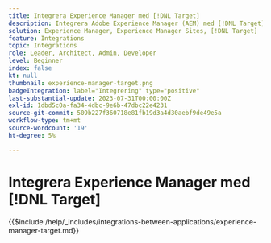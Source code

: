 ```yaml
---
title: Integrera Experience Manager med [!DNL Target]
description: Integrera Adobe Experience Manager (AEM) med [!DNL Target] för att leverera personaliserade upplevelser.
solution: Experience Manager, Experience Manager Sites, [!DNL Target]
feature: Integrations
topic: Integrations
role: Leader, Architect, Admin, Developer
level: Beginner
index: false
kt: null
thumbnail: experience-manager-target.png
badgeIntegration: label="Integrering" type="positive"
last-substantial-update: 2023-07-31T00:00:00Z
exl-id: 1dbd5c0a-fa34-4dbc-9e6b-47dbc22e4231
source-git-commit: 509b227f360718e81fb19d3a4d30aebf9de49e5a
workflow-type: tm+mt
source-wordcount: '19'
ht-degree: 5%

---
```


# Integrera Experience Manager med [!DNL Target]

{{$include /help/_includes/integrations-between-applications/experience-manager-target.md}}
